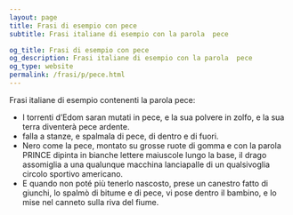 ```yaml
---
layout: page
title: Frasi di esempio con pece 
subtitle: Frasi italiane di esempio con la parola  pece

og_title: Frasi di esempio con pece 
og_description: Frasi italiane di esempio con la parola  pece
og_type: website
permalink: /frasi/p/pece.html
---
```


Frasi italiane di esempio contenenti la parola pece:


- I torrenti d’Edom saran mutati in pece, e la sua polvere in zolfo, e la sua terra diventerà pece ardente.
- falla a stanze, e spalmala di pece, di dentro e di fuori.
- Nero come la pece, montato su grosse ruote di gomma e con la parola PRINCE dipinta in bianche lettere maiuscole lungo la base, il drago assomiglia a una qualunque macchina lanciapalle di un qualsivoglia circolo sportivo americano.
- E quando non poté più tenerlo nascosto, prese un canestro fatto di giunchi, lo spalmò di bitume e di pece, vi pose dentro il bambino, e lo mise nel canneto sulla riva del fiume.
